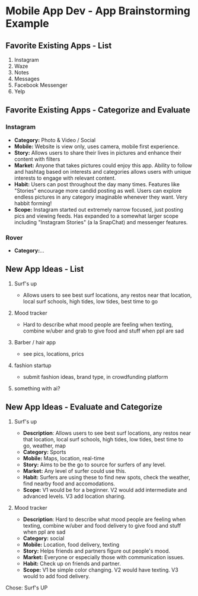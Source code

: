 Mobile App Dev - App Brainstorming Example
===

## Favorite Existing Apps - List
1. Instagram
1. Waze
1. Notes
1. Messages
1. Facebook Messenger
1. Yelp

## Favorite Existing Apps - Categorize and Evaluate
### Instagram
   - **Category:** Photo & Video / Social 
   - **Mobile:** Website is view only, uses camera, mobile first experience.
   - **Story:** Allows users to share their lives in pictures and enhance their content with filters
   - **Market:** Anyone that takes pictures could enjoy this app. Ability to follow and hashtag based on interests and categories allows users with unique interests to engage with relevant content.
   - **Habit:** Users can post throughout the day many times. Features like "Stories" encourage more candid posting as well. Users can explore endless pictures in any category imaginable whenever they want. Very habbit forming!
   - **Scope:** Instagram started out extremely narrow focused, just posting pics and viewing feeds. Has expanded to a somewhat larger scope including "Instagram Stories" (a la SnapChat) and messenger features. 
### Rover
   - **Category:**...

## New App Ideas - List
1. Surf's up
   - Allows users to see best surf locations, any restos near that location, local surf schools, high tides, low tides, best time to go 
   
3. Mood tracker
   - Hard to describe what mood people are feeling when texting, combine w/uber and grab to give food and stuff when ppl are sad
5. Barber / hair app
   - see pics, locations, prics 
7. fashion startup
   - submit fashion ideas, brand type, in crowdfunding platform  
9. something with ai?


## New App Ideas - Evaluate and Categorize
1. Surf's up
   - **Description**: Allows users to see best surf locations, any restos near that location, local surf schools, high tides, low tides, best time to go, weather, map
   - **Category:** Sports
   - **Mobile:** Maps, location, real-time
   - **Story:** Aims to be the go to source for surfers of any level.
   - **Market:** Any level of surfer could use this. 
   - **Habit:** Surfers are using these to find new spots, check the weather, find nearby food and accomodations.
   - **Scope:** V1 would be for a beginner. V2 would add intermediate and advanced levels. V3 add location sharing.

1. Mood tracker
   - **Description**: Hard to describe what mood people are feeling when texting, combine w/uber and food delivery to give food and stuff when ppl are sad
   - **Category:** social
   - **Mobile:** Location, food delivery, texting
   - **Story:** Helps friends and partners figure out people's mood.
   - **Market:** Everyone or especially those with communication issues.
   - **Habit:** Check up on friends and partner.
   - **Scope:** V1 be simple color changing. V2 would have texting. V3 would to add food delivery.


Chose: Surf's UP

